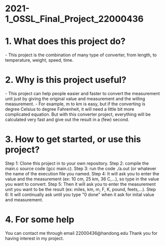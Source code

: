 # 2021-1_OSSL_Final_Project_22000436

<h1>1. What does this project do?</h1>
- This project is the combination of many type of converter, from length, to temperature, weight, speed, time.

<h1>2. Why is this project useful?</h1>
- This project can help people easier and faster to convert the measurement unit just by giving the original value and measurement and the willing measurement.
- For example, m to km is easy, but if the converting is degree Celsius to degree Fahrenheit, it will need a little bit more complicated equation. But with this converter project, everything will be calculated very fast and give out the result in a (few) second.

<h1>3. How to get started, or use this project?</h1>
Step 1: Clone this project in to your own repository.</n>
Step 2: compile the main.c source code (gcc main.c).</n>
Step 3: run the code ./a.out (or whatever the name of the execution file you named.</n>
Step 4: It will ask you to enter the value and the measurement (ex: 10 cm, 25 km, 36 C,...), so type in the value you want to convert.</n>
Step 5: Then it will ask you to enter the measurement unit you want to be the result (ex: miles, km, m, F, K, pound, feets,...).</n>
Step 6: It will continually ask until you type "0 done" when it ask for inital value and measurement.</n>

<h1>4. For some help</h1>
You can contact me through email 22000436@handong.edu 
Thank you for having interest in my project.
